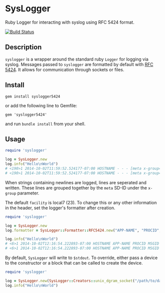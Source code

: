 # SysLogger

Ruby Logger for interacting with syslog using RFC 5424 format.

[![Build Status](https://travis-ci.org/EasyPost/syslogger.svg?branch=master)](https://travis-ci.org/EasyPost/syslogger)

## Description

`syslogger` is a wrapper around the standard ruby `Logger` for logging via syslog. Messages passed to `syslogger` are formatted by default with [RFC 5424](http://tools.ietf.org/html/rfc5424). It allows for communication through sockets or files.

## Install

```
gem install syslogger5424
```

or add the following line to Gemfile:

```
gem 'syslogger5424'
```

and run `bundle install` from your shell.

## Usage

```ruby
require 'syslogger'

log = SysLogger.new
log.info("Hello\nWorld")
# <190>1 2014-10-02T11:59:52.524177-07:00 HOSTNAME - - - [meta x-group="79748942"] Hello
# <190>1 2014-10-02T11:59:52.524177-07:00 HOSTNAME - - - [meta x-group="79748942"] World
```

When strings containing newlines are logged, lines are seperated and written. These lines are grouped together by the `meta` SD-ID under the `x-group` parameter.

The default `facility` is local7 (23). To change this or any other information in the header, set the logger's formatter after creation.

```ruby
require 'syslogger'

log = SysLogger.new
log.formatter = SysLogger::Formatter::RFC5424.new("APP-NAME", "PROCID", "MSGID", "kern")

log.info("Hello\nWorld")
# <6>1 2014-10-02T12:16:54.222893-07:00 HOSTNAME APP-NAME PROCID MSGID [meta x-group="78784030"] Hello
# <6>1 2014-10-02T12:16:54.222893-07:00 HOSTNAME APP-NAME PROCID MSGID [meta x-group="78784030"] World
```

By default, `SysLogger` will write to `$stdout`. To override, either pass a device to the constructor or a block that can be called to create the device.

```ruby
require 'syslogger'

log = SysLogger.new(SysLogger::Creators::unix_dgram_socket("/path/to/datagram/socket"))
log.info("Hello\nWorld")
```
